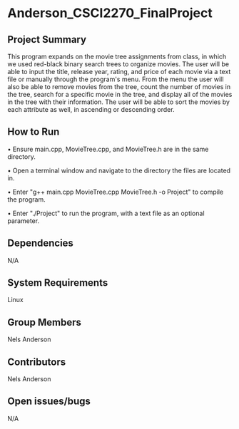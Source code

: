 # Anderson_CSCI2270_FinalProject
## Project Summary
This program expands on the movie tree assignments from class, in which we used red-black binary search trees to organize movies. The user will be able to input the title, release year, rating, and price of each movie via a text file or manually through the program's menu. From the menu the user will also be able to remove movies from the tree, count the number of movies in the tree, search for a specific movie in the tree, and display all of the movies in the tree with their information. The user will be able to sort the movies by each attribute as well, in ascending or descending order.
## How to Run
• Ensure main.cpp, MovieTree.cpp, and MovieTree.h are in the same directory.

• Open a terminal window and navigate to the directory the files are located in.

• Enter "g++ main.cpp MovieTree.cpp MovieTree.h -o Project" to compile the program.

• Enter "./Project" to run the program, with a text file as an optional parameter.
## Dependencies
N/A
## System Requirements
Linux
## Group Members
Nels Anderson
## Contributors
Nels Anderson
## Open issues/bugs
N/A
